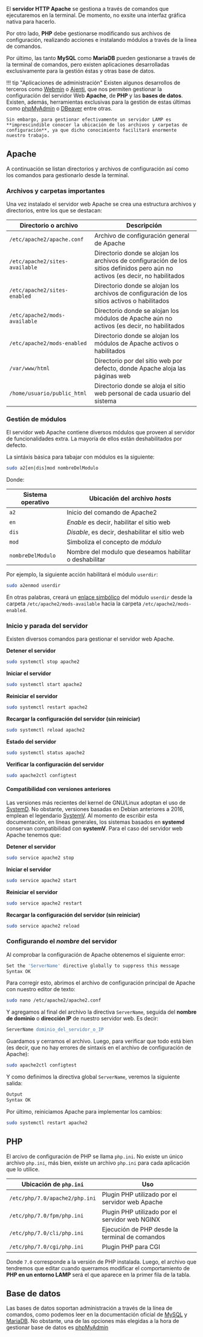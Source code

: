 El **servidor HTTP Apache** se gestiona a través de comandos que ejecutaremos en la terminal. De momento, no exsite una interfaz gráfica nativa para hacerlo. 

Por otro lado, **PHP** debe gestionarse modificando sus archivos de configuración, realizando acciones e instalando módulos a través de la línea de comandos. 

Por último, las tanto **MySQL** como **MariaDB** pueden gestionarse a través de la terminal de comandos, pero existen aplicaciones desarrolladas exclusivamente para la gestión éstas y otras base de datos. 

!!! tip "Aplicaciones de administración"
	Existen algunos desarrollos de terceros como [Webmin](http://www.webmin.com/) o [Ajenti](http://ajenti.org/), que nos permiten gestionar la configuración del servidor Web **Apache**, de **PHP** y las **bases de datos**. Existen, además, herramientas exclusivas para la gestión de estas últimas como [phpMyAdmin](https://www.phpmyadmin.net/) o [DBeaver](http://dbeaver.jkiss.org/) entre otras.


	Sin embargo, para gestionar efectivamente un servidor LAMP es **imprescindible conocer la ubicación de los archivos y carpetas de configuración**, ya que dicho conocimiento facilitará enormente nuestro trabajo. 

## Apache
A continuación se listan directorios y archivos de configuración así como los comandos para gestionarlo desde la terminal. 

### Archivos y carpetas importantes

Una vez instalado el servidor web Apache se crea una estructura archivos y directorios, entre los que se destacan: 

| Directorio o archivo     | Descripción          |
| ---------------------- | --------------------------------------- |
| `/etc/apache2/apache.conf`     | Archivo de configuración general de Apache|
| `/etc/apache2/sites-available` | Directorio donde se alojan los archivos de configuración de los sitios  definidos pero aún no activos (es decir, no habilitados|
| `/etc/apache2/sites-enabled`     | Directorio donde se alojan los archivos de configuración de los sitios  activos o habilitados|
| `/etc/apache2/mods-available` | Directorio donde se alojan los módulos de Apache aún no activos (es decir, no habilitados|
| `/etc/apache2/mods-enabled`     | Directorio donde se alojan los módulos de Apache activos o habilitados|
| `/var/www/html`| Directorio por del sitio web por defecto, donde Apache aloja las páginas web|
| `/home/usuario/public_html`| Directorio donde se aloja el sitio web personal de cada usuario del sistema|


### Gestión de módulos
El servidor web Apache contiene diversos módulos que proveen al servidor de funcionalidades extra. La mayoría de ellos están deshabilitados por defecto. 

La sintáxis básica para tabajar con módulos es la siguiente: 

```bash
sudo a2[en|dis]mod nombreDelModulo
```

Donde: 

| Sistema operativo      | Ubicación del archivo _hosts_           |
| ---------------------- | --------------------------------------- |
|`a2`                    | Inicio del comando de Apache2           |
|`en` 					 | _Enable_ es decir, habilitar el sitio web|
|`dis`     				 | _Disable_, es decir, deshabilitar el sitio web|
| `mod`                	 | Simboliza el concepto de _módulo_       |
| `nombreDelModulo`   	 | Nombre del modulo que deseamos habilitar o deshabilitar|


Por ejemplo, la siguiente acción habilitará el módulo `userdir`:

```bash
sudo a2enmod userdir
```

En otras palabras, creará un [enlace simbólico](https://es.wikipedia.org/wiki/Enlace_simb%C3%B3lico) del módulo `userdir` desde la carpeta  `/etc/apache2/mods-available` hacia la carpeta `/etc/apache2/mods-enabled`.

### Inicio y parada del servidor

Existen diversos comandos para gestionar el servidor web Apache. 

**Detener el servidor**
```bash
sudo systemctl stop apache2
```

**Iniciar el servidor**
```bash
sudo systemctl start apache2
```

**Reiniciar el servidor**
```bash
sudo systemctl restart apache2
```

**Recargar la configuración del servidor (sin reiniciar)**
```bash
sudo systemctl reload apache2
```

**Estado del servidor**
```bash
sudo systemctl status apache2
```

**Verificar la configuración del servidor**
```bash
sudo apache2ctl configtest
```

#### Compatibilidad con versiones anteriores
Las versiones más recientes del kernel de GNU/Linux adoptan el uso de [SystemD](https://es.wikipedia.org/wiki/Systemd). No obstante, versiones basadas en Debian anteriores a 2016, emplean el legendario [SystemV](https://es.wikipedia.org/wiki/System_V). Al momento de escribir esta documentación, en líneas generales, los sistemas basados en **systemd** conservan compatibilidad con **systemV**. Para el caso del servidor web Apache tenemos que: 

**Detener el servidor**
```bash
sudo service apache2 stop
```
**Iniciar el servidor**
```bash
sudo service apache2 start
```
**Reiniciar el servidor**
```bash
sudo service apache2 restart
```
**Recargar la configuración del servidor (sin reiniciar)**
```bash
sudo service apache2 reload
```


### Configurando el _nombre_ del servidor
Al comprobar la configuración de Apache obtenemos el siguiente error:

```bash
Set the 'ServerName' directive globally to suppress this message 
Syntax OK
```
Para corregir esto, abrimos el archivo de configuración principal de Apache con nuestro editor de texto:

```bash
sudo nano /etc/apache2/apache2.conf
```
Y agregamos al final del archivo la directiva `ServerName`, seguida del **nombre de dominio** o **dirección IP** de nuestro servidor web. Es decir: 

```apache
ServerName dominio_del_servidor_o_IP 
```
Guardamos y cerramos el archivo. Luego, para verificar que todo está bien (es decir, que no hay errores de sintaxis en el archivo de configuración de Apache):

```bash
sudo apache2ctl configtest
```
Y como definimos la directiva global `ServerName`, veremos la siguiente salida: 

```apache
Output
Syntax OK
```

Por último, reiniciamos Apache para implementar los cambios:
```bash
sudo systemctl restart apache2
```

## PHP

El arcivo de configuración de PHP se llama `php.ini`. No existe un único archivo `php.ini`, más bien, existe un archivo `php.ini` para cada aplicación que lo utilice. 

| Ubicación de `php.ini`   | Uso           |
| ------------------------ | --------------------------------------- |
|`/etc/php/7.0/apache2/php.ini`| Plugin PHP utilizado por el servidor web Apache|
|`/etc/php/7.0/fpm/php.ini`   | Plugin PHP utilizado por el servidor web NGINX|
|`/etc/php/7.0/cli/php.ini`| Ejecución de PHP desde la terminal de comandos|
|`/etc/php/7.0/cgi/php.ini`| Plugin PHP para CGI|

Donde `7.0` corresponde a la versión de PHP instalada. Luego, el archivo que tendremos que editar cuando querramos modificar el comportamiento de **PHP en un entorno LAMP** será el que aparece en la primer fila de la tabla. 


## Base de datos
Las bases de datos soportan administración a través de la línea de comandos, como podemos leer en la documentación oficial de [MySQL](https://dev.mysql.com/doc/refman/5.7/en/mysql-commands.html) y [MariaDB](https://mariadb.com/kb/en/mariadb/mysql-command-line-client/). No obstante, una de las opciones más elegidas a la hora de gestionar base de datos es [phpMyAdmin](instalacion#instalacion-de-phpmyadmin)